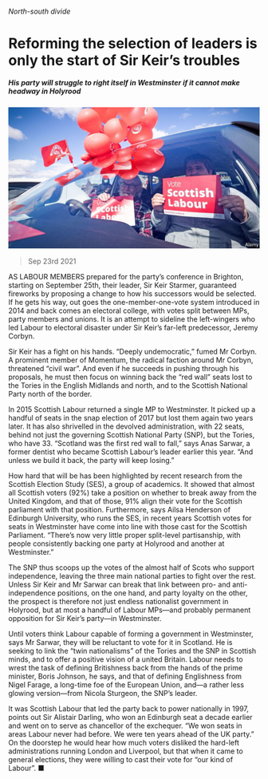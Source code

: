 ###### North-south divide

# Reforming the selection of leaders is only the start of Sir Keir’s troubles 

##### His party will struggle to right itself in Westminster if it cannot make headway in Holyrood 

![image](images/20210925_brp502.jpg) 

> Sep 23rd 2021 

AS LABOUR MEMBERS prepared for the party’s conference in Brighton, starting on September 25th, their leader, Sir Keir Starmer, guaranteed fireworks by proposing a change to how his successors would be selected. If he gets his way, out goes the one-member-one-vote system introduced in 2014 and back comes an electoral college, with votes split between MPs, party members and unions. It is an attempt to sideline the left-wingers who led Labour to electoral disaster under Sir Keir’s far-left predecessor, Jeremy Corbyn.

Sir Keir has a fight on his hands. “Deeply undemocratic,” fumed Mr Corbyn. A prominent member of Momentum, the radical faction around Mr Corbyn, threatened “civil war”. And even if he succeeds in pushing through his proposals, he must then focus on winning back the “red wall” seats lost to the Tories in the English Midlands and north, and to the Scottish National Party north of the border.


In 2015 Scottish Labour returned a single MP to Westminster. It picked up a handful of seats in the snap election of 2017 but lost them again two years later. It has also shrivelled in the devolved administration, with 22 seats, behind not just the governing Scottish National Party (SNP), but the Tories, who have 33. “Scotland was the first red wall to fall,” says Anas Sarwar, a former dentist who became Scottish Labour’s leader earlier this year. “And unless we build it back, the party will keep losing.”

How hard that will be has been highlighted by recent research from the Scottish Election Study (SES), a group of academics. It showed that almost all Scottish voters (92%) take a position on whether to break away from the United Kingdom, and that of those, 91% align their vote for the Scottish parliament with that position. Furthermore, says Ailsa Henderson of Edinburgh University, who runs the SES, in recent years Scottish votes for seats in Westminster have come into line with those cast for the Scottish Parliament. “There’s now very little proper split-level partisanship, with people consistently backing one party at Holyrood and another at Westminster.”

The SNP thus scoops up the votes of the almost half of Scots who support independence, leaving the three main national parties to fight over the rest. Unless Sir Keir and Mr Sarwar can break that link between pro- and anti-independence positions, on the one hand, and party loyalty on the other, the prospect is therefore not just endless nationalist government in Holyrood, but at most a handful of Labour MPs—and probably permanent opposition for Sir Keir’s party—in Westminster.

Until voters think Labour capable of forming a government in Westminster, says Mr Sarwar, they will be reluctant to vote for it in Scotland. He is seeking to link the “twin nationalisms” of the Tories and the SNP in Scottish minds, and to offer a positive vision of a united Britain. Labour needs to wrest the task of defining Britishness back from the hands of the prime minister, Boris Johnson, he says, and that of defining Englishness from Nigel Farage, a long-time foe of the European Union, and—a rather less glowing version—from Nicola Sturgeon, the SNP’s leader.

It was Scottish Labour that led the party back to power nationally in 1997, points out Sir Alistair Darling, who won an Edinburgh seat a decade earlier and went on to serve as chancellor of the exchequer. “We won seats in areas Labour never had before. We were ten years ahead of the UK party.” On the doorstep he would hear how much voters disliked the hard-left administrations running London and Liverpool, but that when it came to general elections, they were willing to cast their vote for “our kind of Labour”. ■

